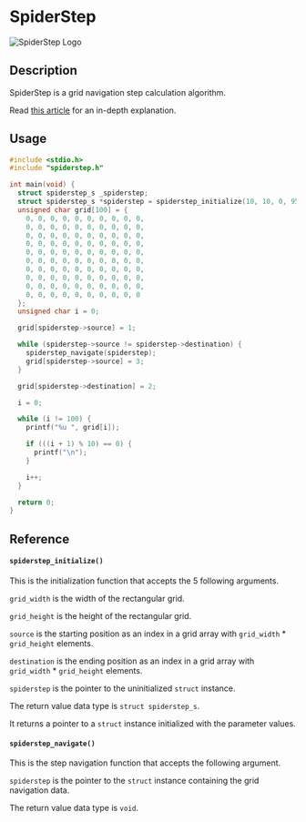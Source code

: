 # SpiderStep
![SpiderStep Logo](https://repository-images.githubusercontent.com/759209321/b8f02ec6-709b-4e63-a526-0ed93d746d2c)

## Description
SpiderStep is a grid navigation step calculation algorithm.

Read [this article](https://medium.com/@wilparsons/spiderstep-is-a-new-optimized-calculation-of-8-directional-navigation-steps-in-2-dimensional-grids-d90cf44d5b5c) for an in-depth explanation.

## Usage
``` c
#include <stdio.h>
#include "spiderstep.h"

int main(void) {
  struct spiderstep_s _spiderstep;
  struct spiderstep_s *spiderstep = spiderstep_initialize(10, 10, 0, 95, &_spiderstep);
  unsigned char grid[100] = {
    0, 0, 0, 0, 0, 0, 0, 0, 0, 0,
    0, 0, 0, 0, 0, 0, 0, 0, 0, 0,
    0, 0, 0, 0, 0, 0, 0, 0, 0, 0,
    0, 0, 0, 0, 0, 0, 0, 0, 0, 0,
    0, 0, 0, 0, 0, 0, 0, 0, 0, 0,
    0, 0, 0, 0, 0, 0, 0, 0, 0, 0,
    0, 0, 0, 0, 0, 0, 0, 0, 0, 0,
    0, 0, 0, 0, 0, 0, 0, 0, 0, 0,
    0, 0, 0, 0, 0, 0, 0, 0, 0, 0,
    0, 0, 0, 0, 0, 0, 0, 0, 0, 0
  };
  unsigned char i = 0;

  grid[spiderstep->source] = 1;

  while (spiderstep->source != spiderstep->destination) {
    spiderstep_navigate(spiderstep);
    grid[spiderstep->source] = 3;
  }

  grid[spiderstep->destination] = 2;

  i = 0;

  while (i != 100) {
    printf("%u ", grid[i]);

    if (((i + 1) % 10) == 0) {
      printf("\n");
    }

    i++;
  }

  return 0;
}
```

## Reference
#### `spiderstep_initialize()`
This is the initialization function that accepts the 5 following arguments.

`grid_width` is the width of the rectangular grid.

`grid_height` is the height of the rectangular grid.

`source` is the starting position as an index in a grid array with `grid_width` * `grid_height` elements.

`destination` is the ending position as an index in a grid array with `grid_width` * `grid_height` elements.

`spiderstep` is the pointer to the uninitialized `struct` instance.

The return value data type is `struct spiderstep_s`.

It returns a pointer to a `struct` instance initialized with the parameter values.

#### `spiderstep_navigate()`
This is the step navigation function that accepts the following argument.

`spiderstep` is the pointer to the `struct` instance containing the grid navigation data.

The return value data type is `void`.
